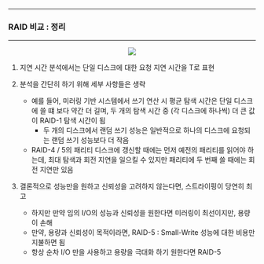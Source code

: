 -----
### RAID 비교 : 정리
-----
<div align="center">
<img src="https://github.com/user-attachments/assets/a9f4b348-e4c9-47bf-a805-c4d705de4924">
</div>

1. 지연 시간 분석에서는 단일 디스크에 대한 요청 지연 시간을 T로 표현
2. 분석을 간단히 하기 위해 세부 사항들은 생략
   - 예를 들어, 미러링 기반 시스템에서 쓰기 연산 시 평균 탐색 시간은 단일 디스크에 쓸 떄 보다 약간 더 길며, 두 개의 탐색 시간 중 (각 디스크에 하나씩) 더 큰 값이 RAID-1 탐색 시간이 됨
     + 두 개의 디스크에서 랜덤 쓰기 성능은 일반적으로 하나의 디스크에 요청되는 랜덤 쓰기 성능보다 더 작음
   - RAID-4 / 5의 패리티 디스크에 갱신할 때에는 먼저 예전의 패리티를 읽어야 하는데, 최대 탐색과 회전 지연을 일으킬 수 있지만 패리티에 두 번째 쓸 때에는 회전 지연만 있음

3. 결론적으로 성능만을 원하고 신뢰성을 고려하지 않는다면, 스트라이핑이 당연히 최고
   - 하지만 만약 임의 I/O의 성능과 신뢰성을 원한다면 미러링이 최선이지만, 용량이 손해
   - 만약, 용량과 신뢰성이 목적이라면, RAID-5 : Small-Write 성능에 대한 비용만 지불하면 됨
   - 항상 순차 I/O 만을 사용하고 용량을 극대화 하기 원한다면 RAID-5
